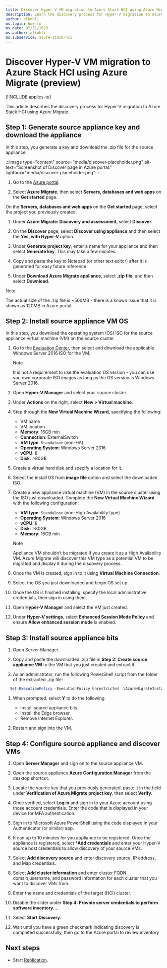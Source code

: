 ```yaml
--- 
title: Discover Hyper-V VM migration to Azure Stack HCI using Azure Migrate (preview) 
description: Learn the discovery process for Hyper-V migration to Azure Stack HCI using Azure Migrate (preview).
author: alkohli
ms.topic: how-to
ms.date: 07/31/2023
ms.author: alkohli
ms.subservice: azure-stack-hci
---
```


# Discover Hyper-V VM migration to Azure Stack HCI using Azure Migrate (preview)

[!INCLUDE [applies-to](../../includes/hci-applies-to-23h2-21h2.md)]

This article describes the discovery process for Hyper-V migration to Azure Stack HCI using Azure Migrate.

## Step 1: Generate source appliance key and download the appliance

In this step, you generate a key and download the .zip file for the source appliance.

:::image type="content" source="media/discover-placeholder.png" alt-text="Screenshot of Discover page in Azure portal." lightbox="media/discover-placeholder.png":::

1. Go to the [Azure portal](https://aka.ms/HCIMigratePP).

1. Select **Azure Migrate**, then select **Servers, databases and web apps** on the **Get started** page.

On the **Servers, databases and web apps** on the **Get started** page, select the project you previously created.

1. Under **Azure Migrate: Discovery and assessment**, select **Discover**.

1. On the **Discover** page, select **Discover using appliance** and then select the **Yes, with Hyper-V** option.

1. Under **Generate project key**, enter a name for your appliance and then select **Generate key**. This may take a few minutes.

1. Copy and paste the key to Notepad (or other text editor) after it is generated for easy future reference.

1. Under **Download Azure Migrate appliance**, select **.zip file**, and then select **Download**.

> [!NOTE]
> The actual size of the .zip file is ~500MB - there is a known issue that it is shown as 120MB in Azure portal.

## Step 2: Install source appliance VM OS

In this step, you download the operating system (OS) ISO for the source appliance virtual machine (VM) on the source cluster.

1. Go to the [Evaluation Center](https://www.microsoft.com/en-us/evalcenter/download-windows-server-2016), then select and download the applicable Windows Server 2016 ISO for the VM.

    > [!NOTE]
    > It is not a requirement to use the evaluation OS version - you can use you own corporate ISO images as long as the OS version is Windows Server 2016.

1. Open **Hyper-V Manager** and select your source cluster.

1. Under **Actions** on the right, select **New > Virtual machine**.

1. Step through the **New Virtual Machine Wizard**, specifying the following:

    - VM name
    - VM location
    - **Memory**: 16GB min
    - **Connection**: ExternalSwitch
    - **VM type**: `Standalone` (non-HA)
    - **Operating System**: Windows Server 2016
    - **vCPU**: 8
    - **Disk**: >80GB
 
1. Create a virtual hard disk and specify a location for it.

1. Select the install OS from **image file** option and select the downloaded ISO.

1. Create a new appliance virtual machine (VM) in the source cluster using the ISO just downloaded. Complete the **New Virtual Machine Wizard** with the following configuration:

    - **VM type**: `Standalone` (non-High Availability type)
    - **Operating System**: Windows Server 2016
    - **vCPU**: 8
    - **Disk**: >80GB
    - **Memory**: 16GB min
    
    > [!NOTE]
    > Appliance VM shouldn’t be migrated if you create it as a High Availability VM. Azure Migrate will discover this VM type as a potential VM to be migrated and display it during the discovery process.

1. Once the VM is created, sign in to it using **Virtual Machine Connection**.

1. Select the OS you just downloaded and begin OS set up.

1. Once the OS is finished installing, specify the local administrative credentials, then sign in using them.

1. Open **Hyper-V Manager** and select the VM just created.

1. Under **Hyper-V settings**, select **Enhanced Session Mode Policy** and ensure **Allow enhanced session mode** is enabled.


## Step 3: Install source appliance bits

1. Open Server Manager.

1. Copy and paste the downloaded .zip file in **Step 2: Create source appliance VM** to the VM that you just created and extract it.

1. As an administrator, run the following PowerShell script from the folder of the extracted .zip file:

  ```PowerShell
    Set-ExecutionPolicy -ExecutionPolicy Unrestricted .\AzureMigrateInstaller.ps1 - DisableAutoUpdate -Scenario HyperV -Cloud Public -PrivateEndpoint:$false -EnableAzureStackHCITarget
  ``````

1. When prompted, select **Y** to do the following:
    - Install source appliance bits.
    - Install the Edge browser.
    - Remove Internet Explorer.

1. Restart and sign into the VM.

## Step 4: Configure source appliance and discover VMs

1. Open **Server Manager** and sign on to the source appliance VM.

1. Open the source appliance **Azure Configuration Manager** from the desktop shortcut.

1. Locate the source key that you previously generated, paste it in the field under **Verification of Azure Migrate project key**, then select **Verify**.

1. Once verified, select **Log in** and sign in to your Azure account using those account credentials. Enter the code that is displayed in your device for MFA authentication.

1. Sign in to Microsoft Azure PowerShell using the code displayed in your Authenticator (or similar) app.

1. It can up to 10 minutes for you appliance to be registered. Once the appliance is registered, select ***Add credentials** and enter your Hyper-V source host credentials to allow discovery of your source VMs.

1. Select **Add discovery source** and enter discovery source, IP address, and Map credentials.

1. Select **Add cluster information** and enter cluster FQDN, domain,username, and password information for each cluster that you want to discover VMs from.

1. Enter the name and credentials of the target (HCI) cluster.

1. Disable the slider under **Step 4: Provide server credentials to perform software inventory...**.

1. Select **Start Discovery**.

1. Wait until you have a green checkmark indicating discovery is completed successfully, then go to the Azure portal to review inventory

## Next steps

- Start [Replication](migrate-hyperv-discover.md).
